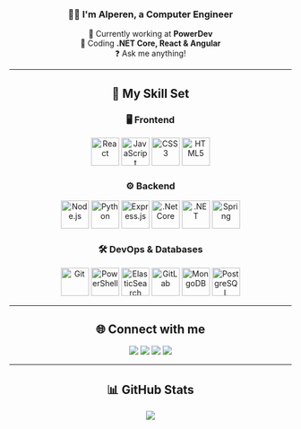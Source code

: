<div align="center">

### 👨‍💻 I'm Alperen, a Computer Engineer  

🔭 Currently working at **PowerDev**  
🌱 Coding **.NET Core, React & Angular**  
❓ Ask me anything!  

---

## 🚀 My Skill Set  

### 🖥️ Frontend  
<p align="center">
  <img src="https://profilinator.rishav.dev/skills-assets/react-original-wordmark.svg" alt="React" height="50"/>  
  <img src="https://profilinator.rishav.dev/skills-assets/javascript-original.svg" alt="JavaScript" height="50"/>  
  <img src="https://profilinator.rishav.dev/skills-assets/css3-original-wordmark.svg" alt="CSS3" height="50"/>  
  <img src="https://profilinator.rishav.dev/skills-assets/html5-original-wordmark.svg" alt="HTML5" height="50"/>  
</p>

### ⚙️ Backend  
<p align="center">
  <img src="https://profilinator.rishav.dev/skills-assets/nodejs-original-wordmark.svg" alt="Node.js" height="50"/>  
  <img src="https://profilinator.rishav.dev/skills-assets/python-original.svg" alt="Python" height="50"/>  
  <img src="https://profilinator.rishav.dev/skills-assets/express-original-wordmark.svg" alt="Express.js" height="50"/>  
  <img src="https://profilinator.rishav.dev/skills-assets/dotnetcore.png" alt=".Net Core" height="50"/>  
  <img src="https://profilinator.rishav.dev/skills-assets/dot-net-original-wordmark.svg" alt=".NET" height="50"/>  
  <img src="https://profilinator.rishav.dev/skills-assets/springio-icon.svg" alt="Spring" height="50"/>  
</p>

### 🛠️ DevOps & Databases  
<p align="center">
  <img src="https://profilinator.rishav.dev/skills-assets/git-scm-icon.svg" alt="Git" height="50"/>  
  <img src="https://profilinator.rishav.dev/skills-assets/powershell.png" alt="PowerShell" height="50"/>  
  <img src="https://profilinator.rishav.dev/skills-assets/elasticsearch.png" alt="ElasticSearch" height="50"/>  
  <img src="https://profilinator.rishav.dev/skills-assets/gitlab.svg" alt="GitLab" height="50"/>  
  <img src="https://profilinator.rishav.dev/skills-assets/mongodb-original-wordmark.svg" alt="MongoDB" height="50"/>  
  <img src="https://profilinator.rishav.dev/skills-assets/postgresql-original-wordmark.svg" alt="PostgreSQL" height="50"/>  
</p>

---

## 🌐 Connect with me  
<p align="center">
  <a href="https://github.com/alpernerdm" target="_blank"><img src="https://img.shields.io/badge/github-%2324292e.svg?&style=for-the-badge&logo=github&logoColor=white"/></a>  
  <a href="https://instagram.com/alperenrdm" target="_blank"><img src="https://img.shields.io/badge/instagram-%23000000.svg?&style=for-the-badge&logo=instagram&logoColor=white"/></a>  
  <a href="https://stackoverflow.com/users/alperen-erdem" target="_blank"><img src="https://img.shields.io/badge/stackoverflow-%23F28032.svg?&style=for-the-badge&logo=stackoverflow&logoColor=white"/></a>  
  <a href="https://linkedin.com/in/alpernerdm" target="_blank"><img src="https://img.shields.io/badge/linkedin-%231E77B5.svg?&style=for-the-badge&logo=linkedin&logoColor=white"/></a>  
</p>

---

## 📊 GitHub Stats  
<p align="center">
  <img src="https://github-readme-stats.vercel.app/api?username=alpernerdm&show_icons=true&count_private=true&hide_border=true&theme=tokyonight"/>  
</p>

</div>
